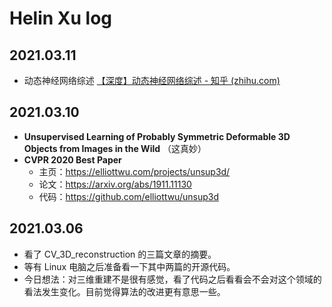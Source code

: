 # Helin Xu log

## 2021.03.11

- 动态神经网络综述 [【深度】动态神经网络综述 - 知乎 (zhihu.com)](https://zhuanlan.zhihu.com/p/354507714)

## 2021.03.10

- **Unsupervised Learning of Probably Symmetric Deformable 3D Objects from Images in the Wild** （这真妙）
- **CVPR 2020 Best Paper**
  - 主页：https://elliottwu.com/projects/unsup3d/
  - 论文：https://arxiv.org/abs/1911.11130
  - 代码：https://github.com/elliottwu/unsup3d

## 2021.03.06

- 看了 CV_3D_reconstruction 的三篇文章的摘要。
- 等有 Linux 电脑之后准备看一下其中两篇的开源代码。
- 今日想法：对三维重建不是很有感觉，看了代码之后看看会不会对这个领域的看法发生变化。目前觉得算法的改进更有意思一些。